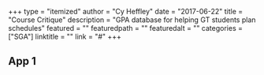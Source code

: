 +++
type = "itemized"
author = "Cy Heffley"
date = "2017-06-22"
title = "Course Critique"
description = "GPA database for helping GT students plan schedules"
featured = ""
featuredpath = ""
featuredalt = ""
categories = ["SGA"]
linktitle = ""
link = "#"
+++

## App 1
